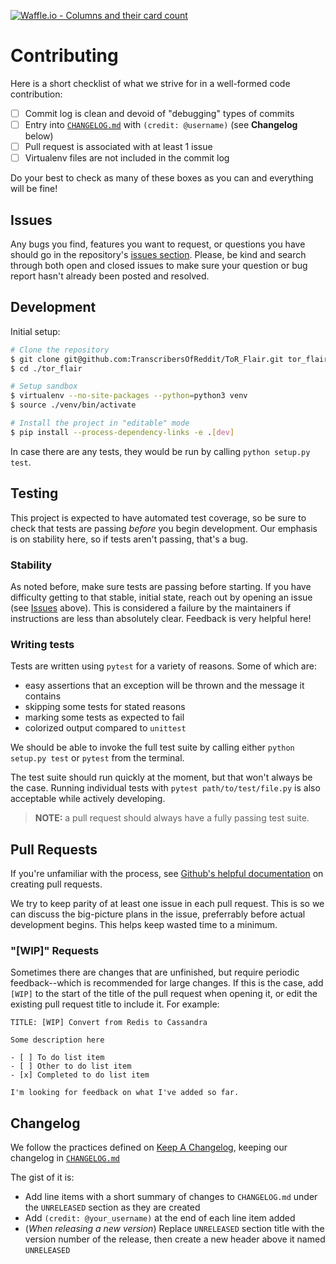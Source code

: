 [![Waffle.io - Columns and their card count](https://badge.waffle.io/TranscribersOfReddit/TranscribersOfReddit.svg?columns=all)](http://waffle.io/TranscribersOfReddit/TranscribersOfReddit)

# Contributing

Here is a short checklist of what we strive for in a well-formed code contribution:

- [ ] Commit log is clean and devoid of "debugging" types of commits
- [ ] Entry into [`CHANGELOG.md`](/CHANGELOG.md) with `(credit: @username)` (see **Changelog** below)
- [ ] Pull request is associated with at least 1 issue
- [ ] Virtualenv files are not included in the commit log

Do your best to check as many of these boxes as you can and everything will be fine!

## Issues

Any bugs you find, features you want to request, or questions you have should go in the
repository's [issues section](https://github.com/TranscribersOfReddit/ToR_Flair/issues).
Please, be kind and search through both open and closed issues to make sure your question
or bug report hasn't already been posted and resolved.

## Development

Initial setup:

```bash
# Clone the repository
$ git clone git@github.com:TranscribersOfReddit/ToR_Flair.git tor_flair
$ cd ./tor_flair

# Setup sandbox
$ virtualenv --no-site-packages --python=python3 venv
$ source ./venv/bin/activate

# Install the project in "editable" mode
$ pip install --process-dependency-links -e .[dev]
```

In case there are any tests, they would be run by calling `python setup.py test`.

## Testing

This project is expected to have automated test coverage, so be sure to check that tests
are passing _before_ you begin development. Our emphasis is on stability here, so if tests
aren't passing, that's a bug.

### Stability

As noted before, make sure tests are passing before starting. If you have difficulty getting
to that stable, initial state, reach out by opening an issue (see [Issues](#Issues) above).
This is considered a failure by the maintainers if instructions are less than absolutely
clear. Feedback is very helpful here!

### Writing tests

Tests are written using `pytest` for a variety of reasons. Some of which are:

- easy assertions that an exception will be thrown and the message it contains
- skipping some tests for stated reasons
- marking some tests as expected to fail
- colorized output compared to `unittest`

We should be able to invoke the full test suite by calling either `python setup.py test` or
`pytest` from the terminal.

The test suite should run quickly at the moment, but that won't always be the case. Running
individual tests with `pytest path/to/test/file.py` is also acceptable while actively
developing.

> **NOTE:** a pull request should always have a fully passing test suite.

## Pull Requests

If you're unfamiliar with the process, see [Github's helpful documentation](https://help.github.com/articles/about-pull-requests/)
on creating pull requests.

We try to keep parity of at least one issue in each pull request. This is so we can discuss the
big-picture plans in the issue, preferrably before actual development begins. This helps keep
wasted time to a minimum.

### "[WIP]" Requests

Sometimes there are changes that are unfinished, but require periodic feedback--which is recommended
for large changes. If this is the case, add `[WIP]` to the start of the title of the pull request
when opening it, or edit the existing pull request title to include it. For example:

```
TITLE: [WIP] Convert from Redis to Cassandra

Some description here

- [ ] To do list item
- [ ] Other to do list item
- [x] Completed to do list item

I'm looking for feedback on what I've added so far.
```

## Changelog

We follow the practices defined on [Keep A Changelog](http://keepachangelog.com), keeping our
changelog in [`CHANGELOG.md`](/CHANGELOG.md)

The gist of it is:

- Add line items with a short summary of changes to `CHANGELOG.md` under the `UNRELEASED` section as they are created
- Add `(credit: @your_username)` at the end of each line item added
- (_When releasing a new version_) Replace `UNRELEASED` section title with the version number of the release, then create a new header above it named `UNRELEASED`

